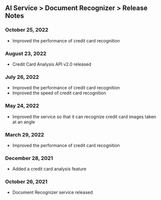 ## AI Service > Document Recognizer > Release Notes

### October 25, 2022
* Improved the performance of credit card recognition

### August 23, 2022
* Credit Card Analysis API v2.0 released

### July 26, 2022
* Improved the performance of credit card recognition
* Improved the speed of credit card recognition

### May 24, 2022
* Improved the service so that it can recognize credit card images taken at an angle

### March 29, 2022
* Improved the performance of credit card recognition

### December 28, 2021
* Added a credit card analysis feature

### October 26, 2021
* Document Recognizer service released